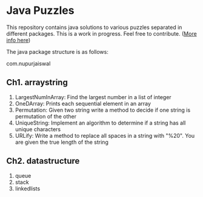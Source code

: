 # Java Puzzles

This repository contains java solutions to various puzzles separated in different packages. This is a work in progress. Feel free to contribute.  ([More info here](https://help.github.com/articles/fork-a-repo/))

The java package structure is as follows:

com.nupurjaiswal

## Ch1. arraystring
 1. LargestNumInArray: Find the largest number in a list of integer
 2. OneDArray: Prints each sequential element in an array 
 3. Permutation: Given two string write a method to decide if one string is permutation of the other
 4. UniqueString: Implement an algorithm to determine if a string has all unique characters
 5. URLify: Write a method to replace all spaces in a string with "%20". You are given the true length of the string
 
## Ch2. datastructure

1. queue
2. stack
3. linkedlists
